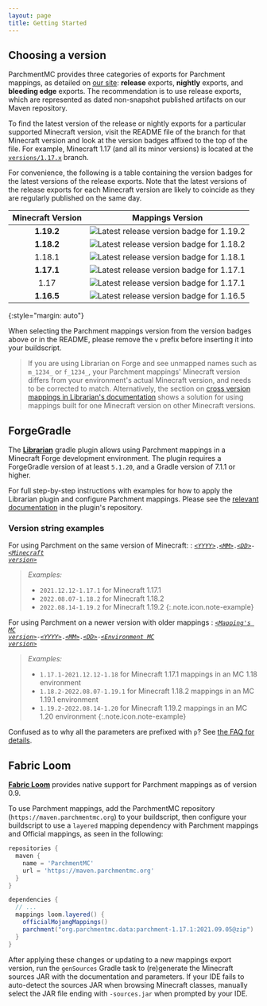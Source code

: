 ```yaml
---
layout: page
title: Getting Started
---
```


## Choosing a version

ParchmentMC provides three categories of exports for Parchment mappings, as detailed on [our site][exports-info]: **release** exports, **nightly** exports, and **bleeding edge** exports. The recommendation is to use release exports, which are represented as dated non-snapshot published artifacts on our Maven repository.

To find the latest version of the release or nightly exports for a particular supported Minecraft version, visit the README file of the branch for that Minecraft version and look at the version badges affixed to the top of the file. For example, Minecraft 1.17 (and all its minor versions) is located at the [`versions/1.17.x`][1.17-branch] branch.

For convenience, the following is a table containing the version badges for the latest versions of the release exports. Note that the latest versions of the release exports for each Minecraft version are likely to coincide as they are regularly published on the same day.

| Minecraft Version | Mappings Version |
|:-----------------:|:----------------:|
| **1.19.2** | ![Latest release version badge for 1.19.2](https://img.shields.io/maven-metadata/v?color=forestgreen&label=release&metadataUrl=https%3A%2F%2Fldtteam.jfrog.io%2Fartifactory%2Fparchmentmc-internal%2Forg%2Fparchmentmc%2Fdata%2Fparchment-1.19.2%2Fmaven-metadata.xml) |
| **1.18.2** | ![Latest release version badge for 1.18.2](https://img.shields.io/maven-metadata/v?color=forestgreen&label=release&metadataUrl=https%3A%2F%2Fldtteam.jfrog.io%2Fartifactory%2Fparchmentmc-internal%2Forg%2Fparchmentmc%2Fdata%2Fparchment-1.18.2%2Fmaven-metadata.xml) |
|   1.18.1   | ![Latest release version badge for 1.18.1](https://img.shields.io/maven-metadata/v?color=forestgreen&label=release&metadataUrl=https%3A%2F%2Fldtteam.jfrog.io%2Fartifactory%2Fparchmentmc-internal%2Forg%2Fparchmentmc%2Fdata%2Fparchment-1.18.1%2Fmaven-metadata.xml) |
| **1.17.1** | ![Latest release version badge for 1.17.1](https://img.shields.io/maven-metadata/v?color=forestgreen&label=release&metadataUrl=https%3A%2F%2Fldtteam.jfrog.io%2Fartifactory%2Fparchmentmc-internal%2Forg%2Fparchmentmc%2Fdata%2Fparchment-1.17.1%2Fmaven-metadata.xml) |
|    1.17    | ![Latest release version badge for 1.17.1](https://img.shields.io/maven-metadata/v?color=forestgreen&label=release&metadataUrl=https%3A%2F%2Fldtteam.jfrog.io%2Fartifactory%2Fparchmentmc-internal%2Forg%2Fparchmentmc%2Fdata%2Fparchment-1.17%2Fmaven-metadata.xml) |
| **1.16.5** | ![Latest release version badge for 1.16.5](https://img.shields.io/maven-metadata/v?color=forestgreen&label=release&metadataUrl=https%3A%2F%2Fldtteam.jfrog.io%2Fartifactory%2Fparchmentmc-internal%2Forg%2Fparchmentmc%2Fdata%2Fparchment-1.16.5%2Fmaven-metadata.xml) |
{:style="margin: auto"}

When selecting the Parchment mappings version from the version badges above or in the README, please remove the `v` prefix before inserting it into your buildscript.

> If you are using Librarian on Forge and see unmapped names such as `m_1234_` or `f_1234_`, your Parchment mappings' Minecraft version differs from your environment's actual Minecraft version, and needs to be corrected to match. Alternatively, the section on [cross version mappings in Librarian's documentation][librarian_fg_cross_version_mappings] shows a solution for using mappings built for one Minecraft version on other Minecraft versions.

## ForgeGradle

The [**Librarian**][librarian] gradle plugin allows using Parchment mappings in a Minecraft Forge development environment.
The plugin requires a ForgeGradle version of at least `5.1.20`, and a Gradle version of 7.1.1 or higher.

For full step-by-step instructions with examples for how to apply the Librarian plugin and configure Parchment mappings.
Please see the [relevant documentation][librarian_fg] in the plugin's repository.

### Version string examples

For using Parchment on the same version of Minecraft:
: <code class="version"><u>YYYY</u>.<u>MM</u>.<u>DD</u>-<u>Minecraft version</u></code>

  > _Examples:_
  >
  > - `2021.12.12-1.17.1` for Minecraft 1.17.1
  > - `2022.08.07-1.18.2` for Minecraft 1.18.2
  > - `2022.08.14-1.19.2` for Minecraft 1.19.2
  {:.note.icon.note-example}

For using Parchment on a newer version with older mappings
: <code class="version"><u>Mapping's MC version</u>-<u>YYYY</u>.<u>MM</u>.<u>DD</u>-<u>Environment MC version</u></code>

  > _Examples:_
  >
  > - `1.17.1-2021.12.12-1.18` for Minecraft 1.17.1 mappings in an MC 1.18 environment
  > - `1.18.2-2022.08.07-1.19.1` for Minecraft 1.18.2 mappings in an MC 1.19.1 environment
  > - `1.19.2-2022.08.14-1.20` for Minecraft 1.19.2 mappings in an MC 1.20 environment
  {:.note.icon.note-example}

Confused as to why all the parameters are prefixed with `p`? See [the FAQ for details][faq-param-prefix].

## Fabric Loom

[**Fabric Loom**][fabric-loom] provides native support for Parchment mappings as of version 0.9.

To use Parchment mappings, add the ParchmentMC repository (`https://maven.parchmentmc.org`) to your buildscript, then configure your buildscript to use a `layered` mapping dependency with Parchment mappings and Official mappings, as seen in the following:

```gradle
repositories {
  maven {
    name = 'ParchmentMC'
    url = 'https://maven.parchmentmc.org'
  }
}

dependencies {
  // ...
  mappings loom.layered() {
    officialMojangMappings()
    parchment("org.parchmentmc.data:parchment-1.17.1:2021.09.05@zip")
  }
}
```

After applying these changes or updating to a new mappings export version, run the `genSources` Gradle task to (re)generate the Minecraft sources JAR with the documentation and parameters. If your IDE fails to auto-detect the sources JAR when browsing Minecraft classes, manually select the JAR file ending with `-sources.jar` when prompted by your IDE.

[1.17-branch]: https://github.com/ParchmentMC/Parchment/tree/versions/1.17.x
[exports-info]: /docs/maven#parchment-exports
[librarian]: https://github.com/ParchmentMC/Librarian
[faq-param-prefix]: faq#why-are-my-parameter-names-prefixed-with-p
[librarian_fg]: https://github.com/ParchmentMC/Librarian/blob/dev/docs/FORGEGRADLE.md
[librarian_fg_cross_version_mappings]: https://github.com/ParchmentMC/Librarian/blob/dev/docs/FORGEGRADLE.md#cross-version-mappings
[fabric-loom]: https://github.com/FabricMC/fabric-loom

<style>

.version u {
    font-style: italic;
}

.version u::before {
    content: "<";
}

.version u::after {
    content: ">";
}

</style>
